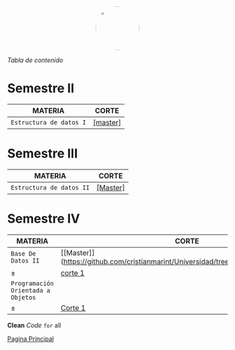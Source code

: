<img style="margin-left: 40%;border-radius:50%" src="https://avatars1.githubusercontent.com/u/31068007?s=400&u=9756efad59b4faf5ff84451ff703e2cd3e193d6e&v=4" width="100" height="100"  >

_Tabla de contenido_

# Semestre II

| MATERIA | CORTE |
| ------------ | -------------  |
| `Estructura de datos I` | [[master]](https://github.com/cristianmarint/Universidad/tree/master/Semestre%20II/Estructura%20de%20Datos%20I) 




# Semestre III

| MATERIA | CORTE |
| ------------ | -------------  |
| `Estructura de datos II` | [[Master]](https://github.com/cristianmarint/Universidad/tree/master/Semestre%20III/Estructuras%20de%20Datos%20II) 


# Semestre IV

| MATERIA | CORTE |
| ------------ | -------------  |
| `Base De Datos II` |[[Master]] (https://github.com/cristianmarint/Universidad/tree/master/Semestre%20IV) |
| ± | [corte 1](https://github.com/cristianmarint/Universidad/tree/master/Semestre%20IV/Base%20De%20Datos%20II/1%20Corte) |
| `Programación Orientada a Objetos` | |
| ± | [Corte 1](https://github.com/cristianmarint/Universidad/tree/master/Semestre%20IV/Programacion%20Orientada%20a%20Objetos/1%20Corte) |


**Clean**  _Code_  `for` all






[Pagina Principal](https://cristianmarint.github.io/Universidad)
